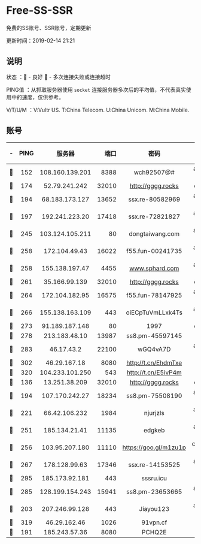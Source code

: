 # Free-SS-SSR

免费的SS账号、SSR账号，定期更新

更新时间：2019-02-14 21:21

## 说明

状态     ：🙂 - 良好 🙁 - 多次连接失败或连接超时

PING值   ：从抓取服务器使用 `socket` 连接服务器多次后的平均值，不代表真实使用中的速度，仅供参考。

V/T/U/M  ：V:Vultr US. T:China Telecom. U:China Unicom. M:China Mobile.

## 账号

|-|PING|服务器|端口|密码|加密方式|区域|V/T/U/M|
|:----:|:----:|:-----:|-----:|:----:|:----:|:----:|:----:|
|🙂|152|108.160.139.201|8388|wch92507@#|aes-256-cfb|JP|8↑/10↑/10↑/10↑|
|🙂|174|52.79.241.242|32010|http://gggg.rocks|chacha20|KR|10↑/9↑/9↑/9↑|
|🙂|194|68.183.173.127|13652|ssx.re-80582969|aes-256-cfb|US|10↑/10↑/9↑/10↑|
|🙂|197|192.241.223.20|17418|ssx.re-72821827|aes-256-cfb|US|10↑/10↑/9↑/10↑|
|🙂|245|103.124.105.211|80|dongtaiwang.com|aes-256-cfb|US|10↑/10↑/10↑/10↑|
|🙂|258|172.104.49.43|16022|f55.fun-00241735|aes-256-cfb|SG|10↑/10↑/9↑/10↑|
|🙂|258|155.138.197.47|4455|www.sphard.com|aes-256-cfb|US|10↑/10↑/10↑/10↑|
|🙂|261|35.166.99.139|32010|http://gggg.rocks|chacha20|US|10↑/9↑/9↑/10↑|
|🙂|264|172.104.182.95|16575|f55.fun-78147925|aes-256-cfb|SG|10↑/10↑/10↑/10↑|
|🙂|266|155.138.163.109|443|oiECpTuVmLLxk4Ts|aes-256-cfb|US|1↓/10↑/10↑/10↑|
|🙂|273|91.189.187.148|80|1997|chacha20|US|10↑/10↑/10↑/10↑|
|🙂|278|213.183.48.10|13987|ss8.pm-45597145|rc4-md5|RU|10↑/10↑/9↑/10↑|
|🙂|283|46.17.43.2|22100|wGQ4vA7D|aes-256-gcm|RU|6↓/10↑/10↑/10↑|
|🙂|302|46.29.167.18|8080|http://t.cn/EhdmTxe|rc4-md5|RU|10↑/10↑/10↑/10↑|
|🙂|320|104.233.101.250|543|http://t.cn/E5ivP4m|rc4-md5|CA|8↑/10↑/10↑/10↑|
|🙂|136|13.251.38.209|32010|http://gggg.rocks|chacha20|SG|10↑/10↑/10↑/10↑|
|🙂|194|107.170.242.27|18234|ss8.pm-75508190|aes-256-cfb|US|10↑/10↑/10↑/10↑|
|🙂|221|66.42.106.232|1984|njurjzls|aes-256-cfb|US|10↑/10↑/10↑/10↑|
|🙂|251|185.134.21.41|11135|edgkeb|aes-256-cfb|GB|10↑/10↑/10↑/10↑|
|🙂|256|103.95.207.180|11110|https://goo.gl/m1zu1p|chacha20-ietf|US|7↑/10↑/9↑/9↑|
|🙂|267|178.128.99.63|17346|ssx.re-14153525|aes-256-cfb|SG|10↑/10↑/9↑/10↑|
|🙂|295|185.173.92.181|443|sssru.icu|rc4-md5|RU|10↑/10↑/10↑/9↑|
|🙂|285|128.199.154.243|15941|ss8.pm-23653665|aes-256-cfb|SG|10↑/10↑/10↑/10↑|
|🙁|203|207.246.99.128|443|Jiayou123|aes-256-cfb|US|7↑/9↑/10↑/10↑|
|🙁|319|46.29.162.46|1026|91vpn.cf|rc4-md5|RU|8↓/9↓/9↓/10↑|
|🙁|191|185.243.57.36|8080|PCHQ2E|rc4-md5|US|10↑/10↑/9↓/9↓|
